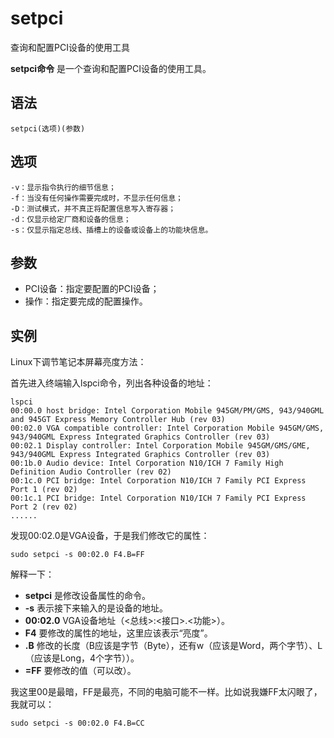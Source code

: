 setpci
===

查询和配置PCI设备的使用工具


**setpci命令** 是一个查询和配置PCI设备的使用工具。

##  语法

```
setpci(选项)(参数)
```

##  选项

```
-v：显示指令执行的细节信息；
-f：当没有任何操作需要完成时，不显示任何信息；
-D：测试模式，并不真正将配置信息写入寄存器；
-d：仅显示给定厂商和设备的信息；
-s：仅显示指定总线、插槽上的设备或设备上的功能块信息。
```

##  参数

*   PCI设备：指定要配置的PCI设备；
*   操作：指定要完成的配置操作。

##  实例

Linux下调节笔记本屏幕亮度方法：

首先进入终端输入lspci命令，列出各种设备的地址：

```
lspci
00:00.0 host bridge: Intel Corporation Mobile 945GM/PM/GMS, 943/940GML and 945GT Express Memory Controller Hub (rev 03)
00:02.0 VGA compatible controller: Intel Corporation Mobile 945GM/GMS, 943/940GML Express Integrated Graphics Controller (rev 03)
00:02.1 Display controller: Intel Corporation Mobile 945GM/GMS/GME, 943/940GML Express Integrated Graphics Controller (rev 03)
00:1b.0 Audio device: Intel Corporation N10/ICH 7 Family High Definition Audio Controller (rev 02)
00:1c.0 PCI bridge: Intel Corporation N10/ICH 7 Family PCI Express Port 1 (rev 02)
00:1c.1 PCI bridge: Intel Corporation N10/ICH 7 Family PCI Express Port 2 (rev 02)
......
```

发现00:02.0是VGA设备，于是我们修改它的属性：

```
sudo setpci -s 00:02.0 F4.B=FF
```

解释一下：

*    **setpci**  是修改设备属性的命令。
*    **-s**  表示接下来输入的是设备的地址。
*    **00:02.0**  VGA设备地址（<总线>:<接口>.<功能>）。
*    **F4**  要修改的属性的地址，这里应该表示“亮度”。
*    **.B**  修改的长度（B应该是字节（Byte），还有w（应该是Word，两个字节）、L（应该是Long，4个字节））。
*    **=FF**  要修改的值（可以改）。

我这里00是最暗，FF是最亮，不同的电脑可能不一样。比如说我嫌FF太闪眼了，我就可以：

```
sudo setpci -s 00:02.0 F4.B=CC
```


